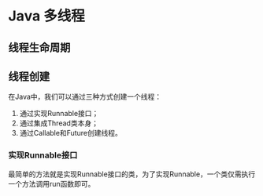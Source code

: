 # Java 多线程

## 线程生命周期

## 线程创建

在Java中，我们可以通过三种方式创建一个线程：

1. 通过实现Runnable接口；
2. 通过集成Thread类本身；
3. 通过Callable和Future创建线程。

### 实现Runnable接口

最简单的方法就是实现Runnable接口的类，为了实现Runnable，一个类仅需执行一个方法调用run函数即可。



